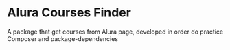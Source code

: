 # Alura Courses Finder

A package that get courses from Alura page, developed in order do practice Composer and package-dependencies
